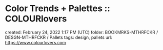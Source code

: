 # Color Trends + Palettes :: COLOURlovers

created: February 24, 2022 1:17 PM (UTC)
folder: BOOKMRKS-MTHRFCKR / DESGN-MTHRFCKR / Pallets
tags: design, pallets
url: https://www.colourlovers.com